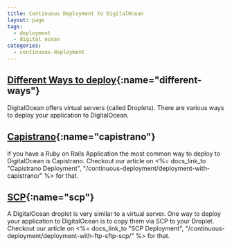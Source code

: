 ```yaml
---
title: Continuous Deployment to DigitalOcean
layout: page
tags:
  - deployment
  - digital ocean
categories:
  - continuous-deployment
---
```

## [Different Ways to deploy](#different-ways){:name="different-ways"}
DigitalOcean offers virtual servers (called Droplets).
There are various ways to deploy your application to DigitalOcean.

## [Capistrano](#capistrano){:name="capistrano"}
If you have a Ruby on Rails Application the most common way to deploy to DigitalOcean is Capistrano.
Checkout our article on <%= docs_link_to "Capistrano Deployment", "/continuous-deployment/deployment-with-capistrano/" %> for that.

## [SCP](#scp){:name="scp"}
A DigitalOcean droplet is very similar to a virtual server.
One way to deploy your application to DigitalOcean is to copy them via SCP to your Droplet.
Checkout our article on <%= docs_link_to "SCP Deployment", "/continuous-deployment/deployment-with-ftp-sftp-scp/" %> for that.
